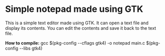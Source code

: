 
# Simple notepad made using GTK
This is a simple text editor made using GTK.
It can open a text file and display its contents.
You can edit the contents and save it back to the text file.

**How to compile:**
gcc $(pkg-config --cflags gtk4) -o notepad main.c $(pkg-config --libs gtk4)